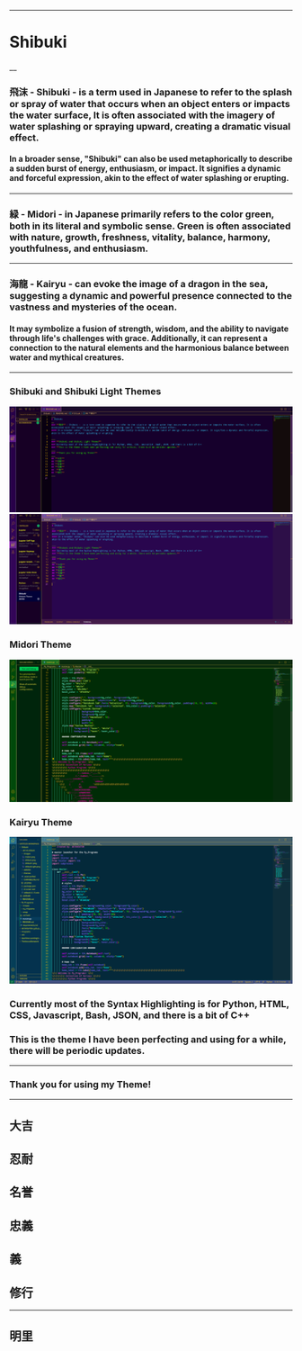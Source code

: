 ___
# Shibuki
__
### **飛沫** - Shibuki -  is a term used in Japanese to refer to the splash or spray of water that occurs when an object enters or impacts the water surface, It is often associated with the imagery of water splashing or spraying upward, creating a dramatic visual effect.
#### In a broader sense, "Shibuki" can also be used metaphorically to describe a sudden burst of energy, enthusiasm, or impact. It signifies a dynamic and forceful expression, akin to the effect of water splashing or erupting.
___
### **緑** - Midori - in Japanese primarily refers to the color green, both in its literal and symbolic sense. Green is often associated with nature, growth, freshness, vitality, balance, harmony, youthfulness, and enthusiasm.
___
### **海龍** - Kairyu - can evoke the image of a dragon in the sea, suggesting a dynamic and powerful presence connected to the vastness and mysteries of the ocean. 
#### It may symbolize a fusion of strength, wisdom, and the ability to navigate through life's challenges with grace. Additionally, it can represent a connection to the natural elements and the harmonious balance between water and mythical creatures.
___
### **Shibuki and Shibuki Light Themes**
![Screenshot 1](https://github.com/AK1R4S4T0H/Shibuki/blob/master/ak1r4.shibuki/images/shibuki1.png)
![Screenshot 1](https://github.com/AK1R4S4T0H/Shibuki/blob/master/ak1r4.shibuki/images/shibukiLight.png)

### **Midori Theme**
![Screenshot 1](https://github.com/AK1R4S4T0H/Shibuki/blob/master/ak1r4.shibuki/images/midori.png)

### **Kairyu Theme**
![Screenshot 1](https://github.com/AK1R4S4T0H/Shibuki/blob/master/ak1r4.shibuki/images/kairyu.png)

### Currently most of the Syntax Highlighting is for Python, HTML, CSS, Javascript, Bash, JSON, and there is a bit of C++
### **This is the theme I have been perfecting and using for a while, there will be periodic updates.**
___
### **Thank you for using my Theme!**
___
## **大吉**
## **忍耐**
## **名誉**
## **忠義**
##  **義**
## **修行**
___

## 明里
